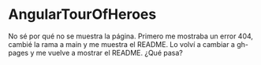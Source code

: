 # AngularTourOfHeroes

No sé por qué no se muestra la página. Primero me mostraba un error 404, cambié la rama a main y me muestra el README. Lo volví a cambiar a gh-pages y me vuelve a mostrar el README. ¿Qué pasa? 
